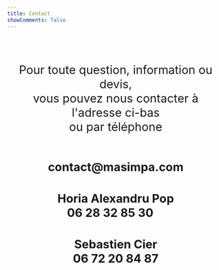 ```yaml
---
title: Contact
showComments: false
---
```

<p style='margin:0cm;font-size:16px;'>&nbsp;</p>
<p style='margin:0cm;font-size:16px;text-align:center;'><span style="font-size:35px;">&nbsp;</span></p>
<p style='margin:0cm;font-size:16px;text-align:center;'><span style="font-size:27px;">Pour toute question, information ou devis,</span></p>
<p style='margin:0cm;font-size:16px;text-align:center;'><span style="font-size:27px;">vous pouvez nous contacter &agrave; l&apos;adresse ci-bas</span></p>
<p style='margin:0cm;font-size:16px;text-align:center;'><span style="font-size:27px;">ou par t&eacute;l&eacute;phone</span></p>
<p style='margin:0cm;font-size:16px;'>&nbsp;</p>
<p style='margin:0cm;font-size:16px;'>&nbsp;</p>
<p style='margin:0cm;font-size:16px;text-align:center;'>&nbsp; &nbsp; &nbsp; &nbsp; &nbsp; &nbsp;&nbsp;</p>
<p style='margin:0cm;font-size:16px;text-align:center;'><strong><span style="font-size:27px;">contact@masimpa.com</span></strong></p>
<p style='margin:0cm;font-size:16px;'>&nbsp;</p>
<p style='margin:0cm;font-size:16px;text-align:justify;'>&nbsp;</p>
<p style='margin:0cm;font-size:16px;text-align:center;'><strong><span style="font-size:27px;">Horia Alexandru Pop</span></strong></p>
<p style='margin:0cm;font-size:16px;text-align:center;'><strong><span style="font-size:27px;">06 28 32 85 30&nbsp; &nbsp;&nbsp;</span></strong></p>
<p style='margin:0cm;font-size:16px;text-align:center;'>&nbsp;</p>
<p style='margin:0cm;font-size:16px;text-align:center;'>&nbsp;</p>
<p style='margin:0cm;font-size:16px;text-align:center;'><strong><span style="font-size:27px;">Sebastien Cier</span></strong></p>
<p style='margin:0cm;font-size:16px;text-align:center;'><strong><span style="font-size:27px;">06 72 20 84 87</span></strong></p>
<p style='margin:0cm;font-size:16px;text-align:center;'>&nbsp;</p>
